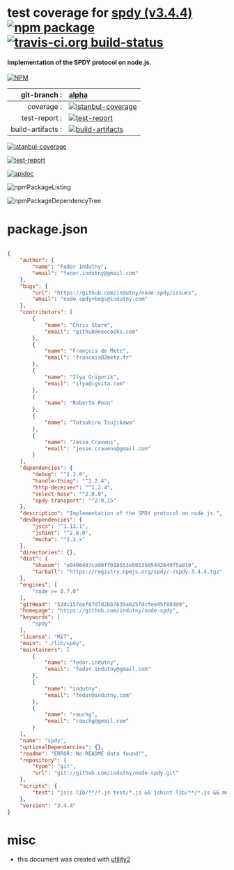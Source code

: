 # test coverage for  [spdy (v3.4.4)](https://github.com/indutny/node-spdy)  [![npm package](https://img.shields.io/npm/v/npmtest-spdy.svg?style=flat-square)](https://www.npmjs.org/package/npmtest-spdy) [![travis-ci.org build-status](https://api.travis-ci.org/npmtest/node-npmtest-spdy.svg)](https://travis-ci.org/npmtest/node-npmtest-spdy)
#### Implementation of the SPDY protocol on node.js.

[![NPM](https://nodei.co/npm/spdy.png?downloads=true)](https://www.npmjs.com/package/spdy)

| git-branch : | [alpha](https://github.com/npmtest/node-npmtest-spdy/tree/alpha)|
|--:|:--|
| coverage : | [![istanbul-coverage](https://npmtest.github.io/node-npmtest-spdy/build/coverage.badge.svg)](https://npmtest.github.io/node-npmtest-spdy/build/coverage.html/index.html)|
| test-report : | [![test-report](https://npmtest.github.io/node-npmtest-spdy/build/test-report.badge.svg)](https://npmtest.github.io/node-npmtest-spdy/build/test-report.html)|
| build-artifacts : | [![build-artifacts](https://npmtest.github.io/node-npmtest-spdy/glyphicons_144_folder_open.png)](https://github.com/npmtest/node-npmtest-spdy/tree/gh-pages/build)|

[![istanbul-coverage](https://npmtest.github.io/node-npmtest-spdy/build/screenCapture.buildCustomOrg.browser.coverage.html.png)](https://npmtest.github.io/node-npmtest-spdy/build/coverage.html/index.html)

[![test-report](https://npmtest.github.io/node-npmtest-spdy/build/screenCapture.buildCustomOrg.browser.%252Fhome%252Ftravis%252Fbuild%252Fnpmtest%252Fnode-npmtest-spdy%252Ftmp%252Fbuild%252Ftest-report.html.png)](https://npmtest.github.io/node-npmtest-spdy/build/test-report.html)

[![apidoc](https://npmdoc.github.io/node-npmdoc-spdy/build/screenCapture.buildApidoc.browser.%252Fhome%252Ftravis%252Fbuild%252Fnpmdoc%252Fnode-npmdoc-spdy%252Ftmp%252Fbuild%252Fapidoc.html.png)](https://npmdoc.github.io/node-npmdoc-spdy/build/apidoc.html)

![npmPackageListing](https://npmtest.github.io/node-npmtest-spdy/build/screenCapture.npmPackageListing.svg)

![npmPackageDependencyTree](https://npmtest.github.io/node-npmtest-spdy/build/screenCapture.npmPackageDependencyTree.svg)



# package.json

```json

{
    "author": {
        "name": "Fedor Indutny",
        "email": "fedor.indutny@gmail.com"
    },
    "bugs": {
        "url": "https://github.com/indutny/node-spdy/issues",
        "email": "node-spdy+bugs@indutny.com"
    },
    "contributors": [
        {
            "name": "Chris Storm",
            "email": "github@eeecooks.com"
        },
        {
            "name": "François de Metz",
            "email": "francois@2metz.fr"
        },
        {
            "name": "Ilya Grigorik",
            "email": "ilya@igvita.com"
        },
        {
            "name": "Roberto Peon"
        },
        {
            "name": "Tatsuhiro Tsujikawa"
        },
        {
            "name": "Jesse Cravens",
            "email": "jesse.cravens@gmail.com"
        }
    ],
    "dependencies": {
        "debug": "^2.2.0",
        "handle-thing": "^1.2.4",
        "http-deceiver": "^1.2.4",
        "select-hose": "^2.0.0",
        "spdy-transport": "^2.0.15"
    },
    "description": "Implementation of the SPDY protocol on node.js.",
    "devDependencies": {
        "jscs": "^1.13.1",
        "jshint": "^2.8.0",
        "mocha": "^2.2.x"
    },
    "directories": {},
    "dist": {
        "shasum": "e0406407ca90ff01b553eb013505442649f5a819",
        "tarball": "https://registry.npmjs.org/spdy/-/spdy-3.4.4.tgz"
    },
    "engines": [
        "node >= 0.7.0"
    ],
    "gitHead": "52dc157eef87d7d2bb7b39ab25fdcfee45f88dd9",
    "homepage": "https://github.com/indutny/node-spdy",
    "keywords": [
        "spdy"
    ],
    "license": "MIT",
    "main": "./lib/spdy",
    "maintainers": [
        {
            "name": "fedor.indutny",
            "email": "fedor.indutny@gmail.com"
        },
        {
            "name": "indutny",
            "email": "fedor@indutny.com"
        },
        {
            "name": "rauchg",
            "email": "rauchg@gmail.com"
        }
    ],
    "name": "spdy",
    "optionalDependencies": {},
    "readme": "ERROR: No README data found!",
    "repository": {
        "type": "git",
        "url": "git://github.com/indutny/node-spdy.git"
    },
    "scripts": {
        "test": "jscs lib/**/*.js test/*.js && jshint lib/**/*.js && mocha --reporter=spec test/*-test.js"
    },
    "version": "3.4.4"
}
```



# misc
- this document was created with [utility2](https://github.com/kaizhu256/node-utility2)
